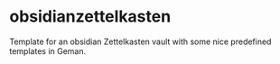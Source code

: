 # obsidianzettelkasten
Template for an obsidian Zettelkasten vault with some nice predefined templates in Geman.
